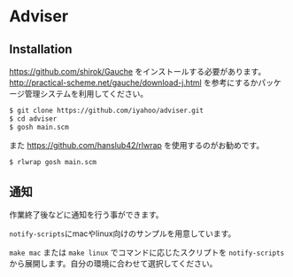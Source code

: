 # Adviser

## Installation

https://github.com/shirok/Gauche をインストールする必要があります。  
http://practical-scheme.net/gauche/download-j.html を参考にするかパッケージ管理システムを利用してください。  

```sh
$ git clone https://github.com/iyahoo/adviser.git
$ cd adviser
$ gosh main.scm
```

また https://github.com/hanslub42/rlwrap を使用するのがお勧めです。  

```sh
$ rlwrap gosh main.scm
```

## 通知

作業終了後などに通知を行う事ができます。

`notify-scripts`にmacやlinux向けのサンプルを用意しています。

`make mac` または `make linux` でコマンドに応じたスクリプトを `notify-scripts` から展開します。自分の環境に合わせて選択してください。
